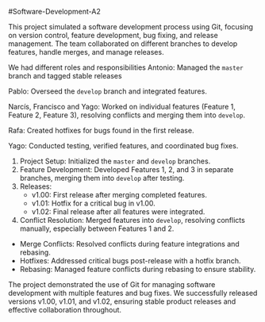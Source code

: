 #Software-Development-A2


This project simulated a software development process using Git, focusing on version control, feature development, bug fixing, and release management. The team collaborated on different branches to develop features, handle merges, and manage releases.


We had different roles and responsibilities
Antonio: Managed the `master` branch and tagged stable releases

Pablo: Overseed the `develop` branch and integrated features.

Narcís, Francisco and Yago: Worked on individual features (Feature 1, Feature 2, Feature 3), resolving conflicts and merging them into `develop`.

Rafa: Created hotfixes for bugs found in the first release.

Yago: Conducted testing, verified features, and coordinated bug fixes.


1. Project Setup: Initialized the `master` and `develop` branches.
2. Feature Development: Developed Features 1, 2, and 3 in separate branches, merging them into `develop` after testing.
3. Releases:
   - v1.00: First release after merging completed features.
   - v1.01: Hotfix for a critical bug in v1.00.
   - v1.02: Final release after all features were integrated.
4. Conflict Resolution: Merged features into `develop`, resolving conflicts manually, especially between Features 1 and 2.


- Merge Conflicts: Resolved conflicts during feature integrations and rebasing.
- Hotfixes: Addressed critical bugs post-release with a hotfix branch.
- Rebasing: Managed feature conflicts during rebasing to ensure stability.


The project demonstrated the use of Git for managing software development with multiple features and bug fixes. We successfully released versions v1.00, v1.01, and v1.02, ensuring stable product releases and effective collaboration throughout.
